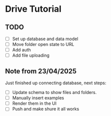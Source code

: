 # Drive Tutorial

## TODO

- [ ] Set up database and data model
- [ ] Move folder open state to URL
- [ ] Add auth
- [ ] Add file uploading

## Note from 23/04/2025

Just finished up connecting database, next steps:

- [ ] Update schema to show files and folders.
- [ ] Manually insert examples
- [ ] Render them in the UI
- [ ] Push and make shure it all works